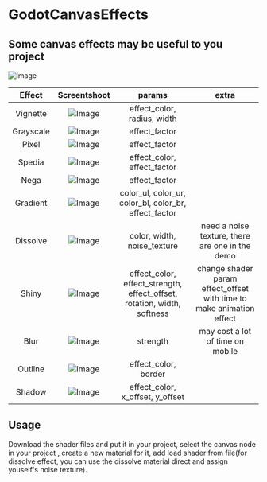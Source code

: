 # GodotCanvasEffects
## Some canvas effects may be useful to you project


![Image](https://github.com/raphael10241024/PicturesToUse/blob/master/all.png?raw=true)


| Effect   | Screentshoot  |  params | extra|
|:----------:|:-------------:|:----------:|:-------:|
| Vignette   |  ![Image](https://github.com/raphael10241024/PicturesToUse/blob/master/Vignette.png?raw=true)   | effect_color, radius, width ||
| Grayscale  |    ![Image](https://github.com/raphael10241024/PicturesToUse/blob/master/Grayscale.png?raw=true)   |   effect_factor ||
|  Pixel     | ![Image](https://github.com/raphael10241024/PicturesToUse/blob/master/Pixel.png?raw=true) |    effect_factor||
| Spedia     |  ![Image](https://github.com/raphael10241024/PicturesToUse/blob/master/Spedia.png?raw=true) |  effect_color, effect_factor||
| Nega      | ![Image](https://github.com/raphael10241024/PicturesToUse/blob/master/Nega.png?raw=true)| effect_factor||
|Gradient| ![Image](https://github.com/raphael10241024/PicturesToUse/blob/master/Gradient.png?raw=true)|color_ul, color_ur, color_bl, color_br, effect_factor||
|Dissolve|![Image](https://github.com/raphael10241024/PicturesToUse/blob/master/Dissolve.png?raw=true) | color, width, noise_texture| need a noise texture, there are one in the demo|
|Shiny|![Image](https://github.com/raphael10241024/PicturesToUse/blob/master/Shiny.png?raw=true) | effect_color, effect_strength, effect_offset, rotation, width, softness|change shader param effect_offset with time to make animation effect|
|Blur|![Image](https://github.com/raphael10241024/PicturesToUse/blob/master/Blur.png?raw=true)| strength| may cost a lot of time on mobile ||
|Outline|![Image](https://github.com/raphael10241024/PicturesToUse/blob/master/Outline.png?raw=true)|effect_color, border||
|Shadow|![Image](https://github.com/raphael10241024/PicturesToUse/blob/master/Shadow.png?raw=true)|effect_color, x_offset, y_offset||

## Usage

Download the shader files and put it in your project, select the canvas node in your project , create a new material for it, add load shader from file(for dissolve effect, you can use the dissolve material direct and assign youself's noise texture).
